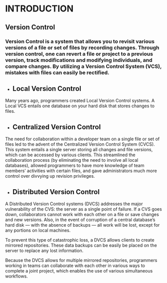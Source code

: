 


# INTRODUCTION

## Version Control

### Version Control is a system that allows you to revisit various versions of a file or set of files by recording changes. Through version control, one can revert a file or project to a previous version, track modifications and modifying individuals, and compare changes. By utilizing a Version Control System (VCS), mistakes with files can easily be rectified.


* ## Local Version Control
Many years ago, programmers created Local Version Control systems. A Local VCS entails one database on your hard disk that stores changes to files.

* ## Centralized Version Control
The need for collaboration within a developer team on a single file or set of files led to the advent of the Centralized Version Control System (CVCS). This system entails a single server storing all changes and file versions, which can be accessed by various clients. This streamlined the collaboration process (by eliminating the need to involve all local databases), allowed programmers to have more knowledge of team members’ activities with certain files, and gave administrators much more control over divvying up revision privileges.

* ## Distributed Version Control
A Distributed Version Control systems (DVCS) addresses the major vulnerability of the CVS: the server as a single point of failure. If a CVS goes down, collaborators cannot work with each other on a file or save changes and new versions. Also, in the event of corruption of a central database’s hard disk — with the absence of backups — all work will be lost, except for any portions on local machines.

To prevent this type of catastrophic loss, a DVCS allows clients to create mirrored repositories. These data backups can be easily be placed on the server to replace any lost information.

Because the DVCS allows for multiple mirrored repositories, programmers working in teams can collaborate with each other in various ways to complete a joint project, which enables the use of various simultaneous workflows.

